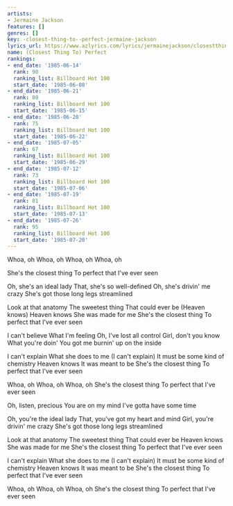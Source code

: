```yaml
---
artists:
- Jermaine Jackson
features: []
genres: []
key: -closest-thing-to--perfect-jermaine-jackson
lyrics_url: https://www.azlyrics.com/lyrics/jermainejackson/closestthingtoperfect.html
name: (Closest Thing To) Perfect
rankings:
- end_date: '1985-06-14'
  rank: 90
  ranking_list: Billboard Hot 100
  start_date: '1985-06-08'
- end_date: '1985-06-21'
  rank: 80
  ranking_list: Billboard Hot 100
  start_date: '1985-06-15'
- end_date: '1985-06-28'
  rank: 75
  ranking_list: Billboard Hot 100
  start_date: '1985-06-22'
- end_date: '1985-07-05'
  rank: 67
  ranking_list: Billboard Hot 100
  start_date: '1985-06-29'
- end_date: '1985-07-12'
  rank: 73
  ranking_list: Billboard Hot 100
  start_date: '1985-07-06'
- end_date: '1985-07-19'
  rank: 81
  ranking_list: Billboard Hot 100
  start_date: '1985-07-13'
- end_date: '1985-07-26'
  rank: 95
  ranking_list: Billboard Hot 100
  start_date: '1985-07-20'
---
```


Whoa, oh
Whoa, oh
Whoa, oh
Whoa, oh

She's the closest thing
To perfect that I've ever seen

Oh, she's an ideal lady
That, she's so well-defined
Oh, she's drivin' me crazy
She's got those long legs streamlined

Look at that anatomy
The sweetest thing
That could ever be
(Heaven knows)
Heaven knows
She was made for me
She's the closest thing
To perfect that I've ever seen

I can't believe
What I'm feeling
Oh, I've lost all control
Girl, don't you know
What you're doin'
You got me burnin' up on the inside

I can't explain
What she does to me
(I can't explain)
It must be some kind of chemistry
Heaven knows
It was meant to be
She's the closest thing
To perfect that I've ever seen

Whoa, oh
Whoa, oh
Whoa, oh
She's the closest thing
To perfect that I've ever seen

Oh, listen, precious
You are on my mind
I've gotta have some time

Oh, you're the ideal lady
That, you've got my heart and mind
Girl, you're drivin' me crazy
She's got those long legs streamlined

Look at that anatomy
The sweetest thing
That could ever be
Heaven knows
She was made for me
She's the closest thing
To perfect that I've ever seen

I can't explain
What she does to me
(I can't explain)
It must be some kind of chemistry
Heaven knows
It was meant to be
She's the closest thing
To perfect that I've ever seen

Whoa, oh
Whoa, oh
Whoa, oh
She's the closest thing
To perfect that I've ever seen



